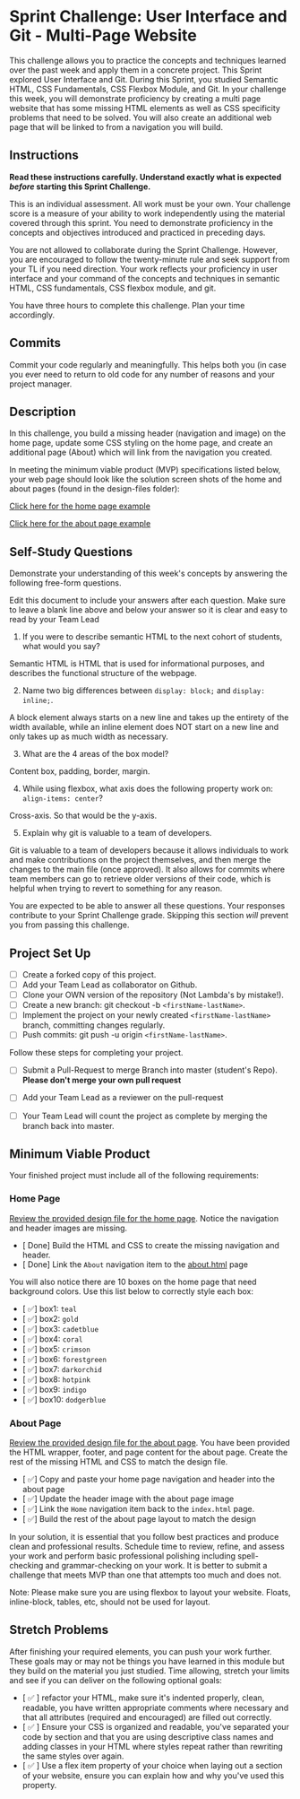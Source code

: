 # Sprint Challenge: User Interface and Git - Multi-Page Website

This challenge allows you to practice the concepts and techniques learned over the past week and apply them in a concrete project. This Sprint explored User Interface and Git. During this Sprint, you studied Semantic HTML, CSS Fundamentals, CSS Flexbox Module, and Git. In your challenge this week, you will demonstrate proficiency by creating a multi page website that has some missing HTML elements as well as CSS specificity problems that need to be solved.  You will also create an additional web page that will be linked to from a navigation you will build.

## Instructions

**Read these instructions carefully. Understand exactly what is expected _before_ starting this Sprint Challenge.**

This is an individual assessment. All work must be your own. Your challenge score is a measure of your ability to work independently using the material covered through this sprint. You need to demonstrate proficiency in the concepts and objectives introduced and practiced in preceding days.

You are not allowed to collaborate during the Sprint Challenge. However, you are encouraged to follow the twenty-minute rule and seek support from your TL if you need direction. Your work reflects your proficiency in user interface and your command of the concepts and techniques in semantic HTML, CSS fundamentals, CSS flexbox module, and git.

You have three hours to complete this challenge. Plan your time accordingly.

## Commits

Commit your code regularly and meaningfully. This helps both you (in case you ever need to return to old code for any number of reasons and your project manager.

## Description

In this challenge, you build a missing header (navigation and image) on the home page, update some CSS styling on the home page, and create an additional page (About) which will link from the navigation you created.

In meeting the minimum viable product (MVP) specifications listed below, your web page should look like the solution screen shots of the home and about pages (found in the design-files folder):

[Click here for the home page example](https://tk-assets.lambdaschool.com/39a49225-8ac9-43da-aa90-514fd60ae99a_sprint-challenge-ui-home-example.png)

[Click here for the about page example](https://tk-assets.lambdaschool.com/ede1bb1a-63ff-4801-8c02-3efa2f603190_sprint-challenge-ui-about-example.png)

## Self-Study Questions

Demonstrate your understanding of this week's concepts by answering the following free-form questions.

Edit this document to include your answers after each question. Make sure to leave a blank line above and below your answer so it is clear and easy to read by your Team Lead

1. If you were to describe semantic HTML to the next cohort of students, what would you say?

Semantic HTML is HTML that is used for informational purposes, and describes the functional structure of the webpage. 

2. Name two big differences between ```display: block;``` and ```display: inline;```.

A block element always starts on a new line and takes up the entirety of the width available, while an inline element does NOT start on a new line and only takes up as much width as necessary. 

3. What are the 4 areas of the box model?

Content box, padding, border, margin.

4. While using flexbox, what axis does the following property work on: ```align-items: center```?

Cross-axis. So that would be the y-axis.

5. Explain why git is valuable to a team of developers.

Git is valuable to a team of developers because it allows individuals to work and make contributions on the project themselves, and then merge the changes to the main file (once approved). It also allows for commits where team members can go to retrieve older versions of their code, which is helpful when trying to revert to something for any reason. 

You are expected to be able to answer all these questions. Your responses contribute to your Sprint Challenge grade. Skipping this section *will* prevent you from passing this challenge.

## Project Set Up

- [ ] Create a forked copy of this project.
- [ ] Add your Team Lead as collaborator on Github.
- [ ] Clone your OWN version of the repository (Not Lambda's by mistake!).
- [ ] Create a new branch: git checkout -b `<firstName-lastName>`.
- [ ] Implement the project on your newly created `<firstName-lastName>` branch, committing changes regularly.
- [ ] Push commits: git push -u origin `<firstName-lastName>`.
 
Follow these steps for completing your project.

- [ ] Submit a Pull-Request to merge <firstName-lastName> Branch into master (student's  Repo). **Please don't merge your own pull request**
- [ ] Add your Team Lead as a reviewer on the pull-request
- [ ] Your Team Lead will count the project as complete by merging the branch back into master.
 


## Minimum Viable Product

Your finished project must include all of the following requirements:

### Home Page

[Review the provided design file for the home page](design-files/home.png).  Notice the navigation and header images are missing.

* [ Done] Build the HTML and CSS to create the missing navigation and header.
* [ Done] Link the `About` navigation item to the [about.html](about.html) page

You will also notice there are 10 boxes on the home page that need background colors.  Use this list below to correctly style each box:

* [ ✅] box1: `teal`
* [ ✅] box2: `gold`
* [ ✅] box3: `cadetblue`
* [ ✅] box4: `coral`
* [ ✅] box5: `crimson`
* [ ✅] box6: `forestgreen`
* [ ✅] box7: `darkorchid`
* [ ✅] box8: `hotpink`
* [ ✅] box9: `indigo`
* [ ✅] box10: `dodgerblue`

### About Page

[Review the provided design file for the about page](design-files/about.png). You have been provided the HTML wrapper, footer, and page content for the about page. Create the rest of the missing HTML and CSS to match the design file.

* [ ✅] Copy and paste your home page navigation and header into the about page
* [ ✅] Update the header image with the about page image
* [ ✅] Link the `Home` navigation item back to the `index.html` page.
* [ ✅] Build the rest of the about page layout to match the design

In your solution, it is essential that you follow best practices and produce clean and professional results. Schedule time to review, refine, and assess your work and perform basic professional polishing including spell-checking and grammar-checking on your work. It is better to submit a challenge that meets MVP than one that attempts too much and does not.

Note: Please make sure you are using flexbox to layout your website. Floats, inline-block, tables, etc, should not be used for layout. 

## Stretch Problems

After finishing your required elements, you can push your work further. These goals may or may not be things you have learned in this module but they build on the material you just studied. Time allowing, stretch your limits and see if you can deliver on the following optional goals:

* [ ✅ ] refactor your HTML, make sure it's indented properly, clean, readable, you have written appropriate comments where necessary and that all attributes (required and encouraged) are filled out correctly.  
* [ ✅ ] Ensure your CSS is organized and readable, you've separated your code by section and that you are using descriptive class names and adding classes in your HTML where styles repeat rather than rewriting the same styles over again.
* [ ✅ ] Use a flex item property of your choice when laying out a section of your website, ensure you can explain how and why you've used this property.
